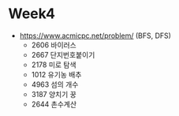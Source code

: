 # Week4
- https://www.acmicpc.net/problem/ (BFS, DFS)
    - 2606 바이러스
    - 2667 단지번호붙이기
    - 2178 미로 탐색
    - 1012 유기농 배추
    - 4963 섬의 개수
    - 3187 양치기 꿍
    - 2644 촌수계산
